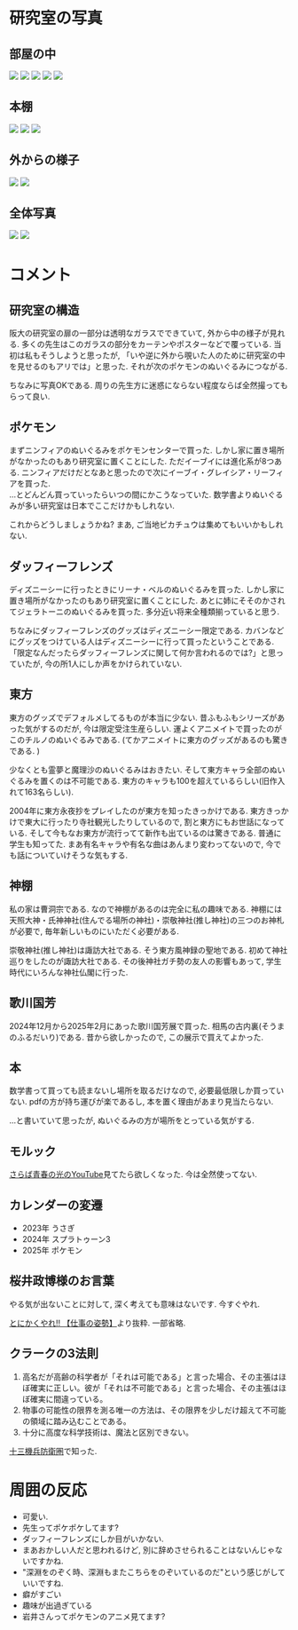 # **研究室の写真**

## 部屋の中
![](https://masataka123.github.io/blog3/sub6/picture_room/IMG_6188.jpeg)
![](https://masataka123.github.io/blog3/sub6/picture_room/IMG_6190.jpeg)
![](https://masataka123.github.io/blog3/sub6/picture_room/IMG_6201.jpeg)
![](https://masataka123.github.io/blog3/sub6/picture_room/IMG_6196.jpeg)
![](https://masataka123.github.io/blog3/sub6/picture_room/IMG_6195.jpeg)

## 本棚
![](https://masataka123.github.io/blog3/sub6/picture_room/IMG_6194.jpeg)
![](https://masataka123.github.io/blog3/sub6/picture_room/IMG_6203.jpeg)
![](https://masataka123.github.io/blog3/sub6/picture_room/IMG_6200.jpeg)

## 外からの様子
![](https://masataka123.github.io/blog3/sub6/picture_room/IMG_6197.jpeg)
![](https://masataka123.github.io/blog3/sub6/picture_room/IMG_6198.jpeg)

## 全体写真
![](https://masataka123.github.io/blog3/sub6/picture_room/IMG_6192.jpeg)
![](https://masataka123.github.io/blog3/sub6/picture_room/IMG_6202.jpeg)


# **コメント**

## 研究室の構造
阪大の研究室の扉の一部分は透明なガラスでできていて, 外から中の様子が見れる.
多くの先生はこのガラスの部分をカーテンやポスターなどで覆っている. 
当初は私もそうしようと思ったが, 「いや逆に外から覗いた人のために研究室の中を見せるのもアリでは」と思った. 
それが次のポケモンのぬいぐるみにつながる. 

ちなみに写真OKである. 周りの先生方に迷惑にならない程度ならば全然撮ってもらって良い. 

## ポケモン
まずニンフィアのぬいぐるみをポケモンセンターで買った. しかし家に置き場所がなかったのもあり研究室に置くことにした. 
ただイーブイには進化系が8つある. ニンフィアだけだとなあと思ったので次にイーブイ・グレイシア・リーフィアを買った.  
...とどんどん買っていったらいつの間にかこうなっていた. 数学書よりぬいぐるみが多い研究室は日本でここだけかもしれない. 

これからどうしましょうかね? まあ, ご当地ピカチュウは集めてもいいかもしれない.

## ダッフィーフレンズ
ディズニーシーに行ったときにリーナ・ベルのぬいぐるみを買った. しかし家に置き場所がなかったのもあり研究室に置くことにした. 
あとに姉にそそのかされてジェラトーニのぬいぐるみを買った. 
多分近い将来全種類揃っていると思う. 

ちなみにダッフィーフレンズのグッズはディズニーシー限定である. カバンなどにグッズをつけている人はディズニーシーに行って買ったということである. 
「限定なんだったらダッフィーフレンズに関して何か言われるのでは?」と思っていたが, 今の所1人にしか声をかけられていない. 

## 東方
東方のグッズでデフォルメしてるものが本当に少ない. 
昔ふもふもシリーズがあった気がするのだが, 今は限定受注生産らしい. 
運よくアニメイトで買ったのがこのチルノのぬいぐるみである. (てかアニメイトに東方のグッズがあるのも驚きである. )

少なくとも霊夢と魔理沙のぬいぐるみはおきたい. そして東方キャラ全部のぬいぐるみを置くのは不可能である. 東方のキャラも100を超えているらしい(旧作入れて163名らしい).

2004年に東方永夜抄をプレイしたのが東方を知ったきっかけである. 東方きっかけで東大に行ったり寺社観光したりしているので, 割と東方にもお世話になっている. 
そして今もなお東方が流行ってて新作も出ているのは驚きである. 普通に学生も知ってた.
まあ有名キャラや有名な曲はあんまり変わってないので, 今でも話についていけそうな気もする. 

## 神棚
私の家は曹洞宗である. なので神棚があるのは完全に私の趣味である. 
神棚には天照大神・氏神神社(住んでる場所の神社)・崇敬神社(推し神社)の三つのお神札が必要で, 毎年新しいものにいただく必要がある.

崇敬神社(推し神社)は諏訪大社である. そう東方風神録の聖地である. 初めて神社巡りをしたのが諏訪大社である. その後神社ガチ勢の友人の影響もあって, 学生時代にいろんな神社仏閣に行った. 


## 歌川国芳

2024年12月から2025年2月にあった歌川国芳展で買った.
相馬の古内裏(そうまのふるだいり)である. 
昔から欲しかったので, この展示で買えてよかった. 

## 本
数学書って買っても読まないし場所を取るだけなので, 必要最低限しか買っていない.
pdfの方が持ち運びが楽であるし, 本を置く理由があまり見当たらない. 

...と書いていて思ったが, ぬいぐるみの方が場所をとっている気がする. 

## モルック
[さらば青春の光のYouTube](https://www.youtube.com/channel/UCNvcNd31bA-XERO6LGy4blw)見てたら欲しくなった. 今は全然使ってない. 

## カレンダーの変遷
- 2023年 うさぎ
- 2024年 スプラトゥーン3
- 2025年 ポケモン

## 桜井政博様のお言葉
やる気が出ないことに対して, 深く考えても意味はないです.
今すぐやれ. 

[とにかくやれ!! 【仕事の姿勢】](https://www.youtube.com/watch?v=JV3KOJ_Z4Vs)より抜粋. 一部省略. 

## クラークの3法則

1. 高名だが高齢の科学者が「それは可能である」と言った場合、その主張はほぼ確実に正しい。彼が「それは不可能である」と言った場合、その主張はほぼ確実に間違っている。
2. 物事の可能性の限界を測る唯一の方法は、その限界を少しだけ超えて不可能の領域に踏み込むことである。
3. 十分に高度な科学技術は、魔法と区別できない。

[十三機兵防衛圏](https://13sar.jp)で知った. 

# **周囲の反応**
- 可愛い.
- 先生ってポケポケしてます?
- ダッフィーフレンズにしか目がいかない. 
- まあおかしい人だと思われるけど, 別に辞めさせられることはないんじゃないですかね. 
- "深淵をのぞく時、深淵もまたこちらをのぞいているのだ"という感じがしていいですね.
- 癖がすごい
- 趣味が出過ぎている
- 岩井さんってポケモンのアニメ見てます?